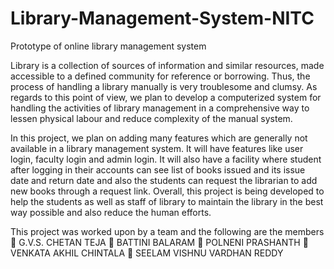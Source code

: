 # Library-Management-System-NITC
Prototype of online library management system


  Library is a collection of sources of information and similar resources,
made accessible to a defined community for reference or borrowing. Thus, the
process of handling a library manually is very troublesome and clumsy. As
regards to this point of view, we plan to develop a computerized system for
handling the activities of library management in a comprehensive way to lessen
physical labour and reduce complexity of the manual system.

  In this project, we plan on adding many features which are generally not
available in a library management system. It will have features like user login,
faculty login and admin login. It will also have a facility where student after
logging in their accounts can see list of books issued and its issue date and
return date and also the students can request the librarian to add new books
through a request link. Overall, this project is being developed to help the
students as well as staff of library to maintain the library in the best way
possible and also reduce the human efforts.


This project was worked upon by a team and the following are the members
 G.V.S. CHETAN TEJA
 BATTINI BALARAM
 POLNENI PRASHANTH
 VENKATA AKHIL CHINTALA
 SEELAM VISHNU VARDHAN REDDY
